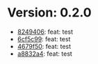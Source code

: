 # Version: 0.2.0

* [8249406](https://github.com/pablocollazoc/pablo.collazoTFG/commit/82494065594b491a2a82f6166238337c6b344725): feat: test
* [6cf5c99](https://github.com/pablocollazoc/pablo.collazoTFG/commit/6cf5c995082be624678d0a6f01e66f7da7aa2b5a): feat: test
* [4679f50](https://github.com/pablocollazoc/pablo.collazoTFG/commit/4679f50a149533fd3c96a341147cc0bdadb8b906): feat: test
* [a8832a4](https://github.com/pablocollazoc/pablo.collazoTFG/commit/a8832a4aad69c349b81a07df41091212b9d6ed52): feat: test
